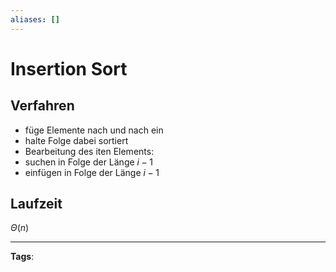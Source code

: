 ```yaml
---
aliases: []
---
```


# Insertion Sort

## Verfahren

- füge Elemente nach und nach ein
- halte Folge dabei sortiert
- Bearbeitung des iten Elements:
- suchen in Folge der Länge $i-1$
- einfügen in Folge der Länge $i-1$

## Laufzeit

$\Theta(n)$

---

**Tags**:
